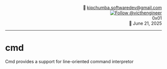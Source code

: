 <p align="right">
    <strong>📨 </strong> <a href="mailto:kipchumba.softwaredev@gmail.com">kipchumba.softwaredev@gmail.com</a><br>
    <a href="https://x.com/atmosbrief" target="_blank">
        <img src="https://img.shields.io/twitter/follow/victhengineer?style=social" alt="Follow @victhengineer" />
    </a><br>
    0x01 <br>
    <strong>📅 </strong> June 21, 2025
</p>

---

# cmd

Cmd provides a support for line-oriented command interpretor
